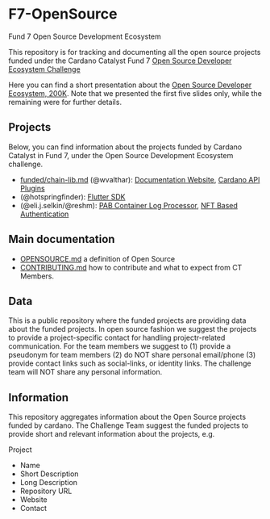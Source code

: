 # F7-OpenSource
Fund 7 Open Source Development Ecosystem

This repository is for tracking and documenting all the open source projects funded under the Cardano Catalyst Fund 7 [Open Source Developer Ecosystem Challenge](https://cardano.ideascale.com/c/idea/368513)

Here you can find a short presentation about the [Open Source Developer Ecosystem, 200K](https://docs.google.com/presentation/d/1p_StC1TrtspI_BSXt16OFnaSFh6gN8A8Ev80U4jU0jc/edit#slide=id.gfbbbab59d4_0_107). Note that we presented the first five slides only, while the remaining were for further details.

## Projects

Below, you can find information about the projects funded by Cardano Catalyst in Fund 7, under the Open Source Development Ecosystem challenge.

- [funded/chain-lib.md](@chain-lib) (@wvalthar): [Documentation Website](https://cardano.ideascale.com/c/idea/380957), [Cardano API Plugins](https://cardano.ideascale.com/c/idea/380949)
- (@hotspringfinder): [Flutter SDK](https://cardano.ideascale.com/c/idea/381288)
- (@eli.j.selkin/@reshm): [PAB Container Log Processor](https://cardano.ideascale.com/c/idea/384450), [NFT Based Authentication](https://cardano.ideascale.com/c/idea/384854)	

## Main documentation

* [OPENSOURCE.md](OPENSOURCE.md) a definition of Open Source
* [CONTRIBUTING.md](CONTRIBUTING.md) how to contribute and what to expect from CT Members.

## Data 

This is a public repository where the funded projects are providing data about the funded projects. 
In open source fashion we suggest the projects to provide a project-specific contact for handling projectr-related communication. 
For the team members we suggest to (1) provide a pseudonym for team members (2) do NOT share personal email/phone (3) provide contact links such as social-links, or identity links. 
The challenge team will NOT share any personal information. 

## Information 

This repository aggregates information about the Open Source projects funded by cardano. 
The Challenge Team suggest the funded projects to provide short and relevant information about the projects, e.g. 

Project
* Name
* Short Description
* Long Description
* Repository URL
* Website
* Contact

